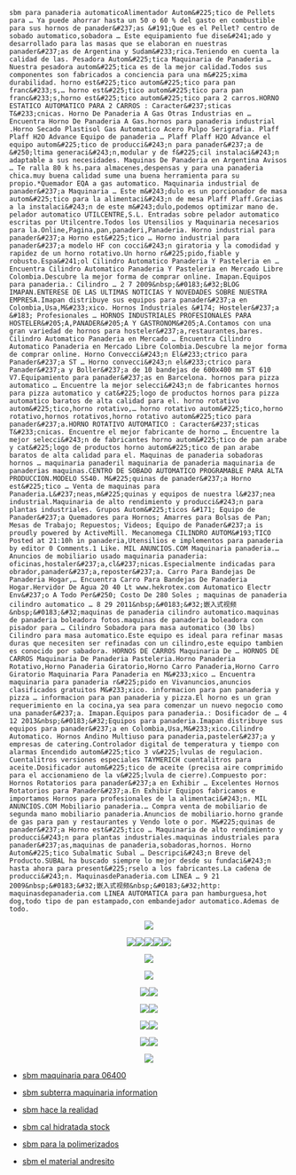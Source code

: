 
```
sbm para panaderia automaticoAlimentador Autom&#225;tico de Pellets para … Ya puede ahorrar hasta un 50 o 60 % del gasto en combustible para sus hornos de panader&#237;as &#191;Que es el Pellet? centro de sobado automatico,sobadora … Este equipamiento fue dise&#241;ado y desarrollado para las masas que se elaboran en nuestras panader&#237;as de Argentina y Sudam&#233;rica.Teniendo en cuenta la calidad de las. Pesadora Autom&#225;tica Maquinaria de Panaderia … Nuestra pesadora autom&#225;tica es de la mejor calidad.Todos sus componentes son fabricados a conciencia para una m&#225;xima durabilidad. horno est&#225;tico autom&#225;tico para pan franc&#233;s,… horno est&#225;tico autom&#225;tico para pan franc&#233;s,horno est&#225;tico autom&#225;tico para 2 carros.HORNO ESTATICO AUTOMATICO PARA 2 CARROS : Caracter&#237;sticas T&#233;cnicas. Horno De Panaderia A Gas Otras Industrias en … Encuentra Horno De Panaderia A Gas.hornos para panaderia industrial .Horno Secado Plastisol Gas Automatico Acero Pulpo Serigrafia. Plaff Plaff H2O Advance Equipo de panaderia … Plaff Plaff H2O Advance el equipo autom&#225;tico de producci&#243;n para panader&#237;a de &#250;ltima generaci&#243;n,modular y de f&#225;cil instalaci&#243;n adaptable a sus necesidades. Maquinas De Panaderia en Argentina Avisos … Te ralla 80 k hs.para almacenes,despensas y para una panaderia chica.muy buena calidad sume una buena herramienta para su propio.*Quemador EQA a gas automatico. Maquinaria industrial de panader&#237;a Maquinaria … Este m&#243;dulo es un porcionador de masa autom&#225;tico para la alimentaci&#243;n de mesa Plaff Plaff.Gracias a la instalaci&#243;n de este m&#243;dulo,podemos optimizar mano de. pelador automatico UTILCENTRE,S.L. Entradas sobre pelador automatico escritas por Utilcentre.Todos los Utensilios y Maquinaria necesarios para la.Online,Pagina,pan,panaderi,Panaderia. Horno industrial para panader&#237;a Horno est&#225;tico … Horno industrial para panader&#237;a modelo HF con cocci&#243;n giratoria y la comodidad y rapidez de un horno rotativo.Un horno r&#225;pido,fiable y robusto.Espa&#241;ol Cilindro Automatico Panaderia Y Pasteleria en … Encuentra Cilindro Automatico Panaderia Y Pasteleria en Mercado Libre Colombia.Descubre la mejor forma de comprar online. Imapan.Equipos para panaderia.: Cilindro … 2 7 2009&nbsp;&#0183;&#32;BLOG IMAPAN.ENTERESE DE LAS ULTIMAS NOTICIAS Y NOVEDADES SOBRE NUESTRA EMPRESA.Imapan distribuye sus equipos para panader&#237;a en Colombia,Usa,M&#233;xico. Hornos Industriales &#174; Hosteler&#237;a &#183; Profesionales … HORNOS INDUSTRIALES PROFESIONALES PARA HOSTELER&#205;A,PANADER&#205;A Y GASTRONOM&#205;A.Contamos con una gran variedad de hornos para hosteler&#237;a,restaurantes,bares. Cilindro Automatico Panaderia en Mercado … Encuentra Cilindro Automatico Panaderia en Mercado Libre Colombia.Descubre la mejor forma de comprar online. Horno Convecci&#243;n El&#233;ctrico para Panader&#237;a ST … Horno convecci&#243;n el&#233;ctrico para Panader&#237;a y Boller&#237;a de 10 bandejas de 600x400 mm ST 610 V7.Equipamiento para panader&#237;as en Barcelona. hornos para pizza automatico … Encuentre la mejor selecci&#243;n de fabricantes hornos para pizza automatico y cat&#225;logo de productos hornos para pizza automatico baratos de alta calidad para el. horno rotativo autom&#225;tico,horno rotativo,… horno rotativo autom&#225;tico,horno rotativo,hornos rotativos,horno rotativo autom&#225;tico para panader&#237;a.HORNO ROTATIVO AUTOMATICO : Caracter&#237;sticas T&#233;cnicas. Encuentre el mejor fabricante de horno … Encuentre la mejor selecci&#243;n de fabricantes horno autom&#225;tico de pan arabe y cat&#225;logo de productos horno autom&#225;tico de pan arabe baratos de alta calidad para el. Maquinas de panaderia sobadoras hornos … maquinaria panaderil maquinaria de panaderia maquinaria de panaderias maquinas.CENTRO DE SOBADO AUTOMATICO PROGRAMABLE PARA ALTA PRODUCCION.MODELO SS40. M&#225;quinas de panader&#237;a Horno est&#225;tico … Venta de maquinas para Panaderia.L&#237;neas,m&#225;quinas y equipos de nuestra l&#237;nea industrial.Maquinaria de alto rendimiento y producci&#243;n para plantas industriales. Grupos Autom&#225;ticos &#171; Equipo de Panader&#237;a Quemadores para Hornos; Amarres para Bolsas de Pan; Mesas de Trabajo; Repuestos; Videos; Equipo de Panader&#237;a is proudly powered by ActiveMill. Mecanomega CILINDRO AUTOM&#193;TICO Posted at 21:10h in panaderia,Utensilios e implementos para panaderia by editor 0 Comments.1 Like. MIL ANUNCIOS.COM Maquinaria panaderia.… Anuncios de mobiliario usado maquinaria panaderia: oficinas,hostaler&#237;a,cl&#237;nicas.Especialmente indicadas para obrador,panader&#237;a,reposter&#237;a. Carro Para Bandejas De Panaderia Hogar,… Encuentra Carro Para Bandejas De Panaderia Hogar.Hervidor De Agua 20 40 Lt www.hekrotex.com Automatico Electr Env&#237;o A Todo Per&#250; Costo De 280 Soles ; maquinas de panaderia cilindro automatico … 8 29 2011&nbsp;&#0183;&#32;嵌入式视频&nbsp;&#0183;&#32;maquinas de panaderia cilindro automatico.maquinas de panaderia boleadora fotos.maquinas de panaderia boleadora con pisador para … Cilindro Sobadora para masa automatico (30 lbs) Cilindro para masa automatico.Este equipo es ideal para refinar masas duras que necesiten ser refinadas con un cilindro,este equipo tambien es conocido por sabadora. HORNOS DE CARROS Maquinaria De … HORNOS DE CARROS Maquinaria De Panaderia Pasteleria.Horno Panaderia Rotativo,Horno Panaderia Giratorio,Horno Carro Panaderia,Horno Carro Giratorio Maquinaria Para Panaderia en M&#233;xico … Encuentra maquinaria para panaderia r&#225;pido en Vivanuncios,anuncios clasificados gratuitos M&#233;xico. informacion para pan panaderia y pizza … informacion para pan panaderia y pizza.El horno es un gran requerimiento en la cocina,ya sea para comenzar un nuevo negocio como una panader&#237;a. Imapan.Equipos para panaderia.: Dosificador de … 4 12 2013&nbsp;&#0183;&#32;Equipos para panaderia.Imapan distribuye sus equipos para panader&#237;a en Colombia,Usa,M&#233;xico.Cilindro Automatico. Hornos Andino Multiuso para panaderia,pasteler&#237;a y empresas de catering.Controlador digital de temperatura y tiempo con alarmas Encendido autom&#225;tico 3 v&#225;lvulas de regulacion. Cuentalitros versiones especiales TAYMERICH cuentalitros para aceite.Dosificador autom&#225;tico de aceite (precisa aire comprimido para el accionamieno de la v&#225;lvula de cierre).Compuesto por: Hornos Rotatorios para panader&#237;a en Exhibir … Excelentes Hornos Rotatorios para Panader&#237;a.En Exhibir Equipos fabricamos e importamos Hornos para profesionales de la alimentaci&#243;n. MIL ANUNCIOS.COM Mobiliario panaderia.… Compra venta de mobiliario de segunda mano mobiliario panaderia.Anuncios de mobiliario.horno grande de gas para pan y restaurantes y Vendo lote o por. M&#225;quinas de panader&#237;a Horno est&#225;tico … Maquinaria de alto rendimiento y producci&#243;n para plantas industriales.maquinas industriales para panader&#237;as,maquinas de panaderia,sobadoras,hornos. Horno Autom&#225;tico Subalmatic Subal … Descripci&#243;n Breve del Producto.SUBAL ha buscado siempre lo mejor desde su fundaci&#243;n hasta ahora para present&#225;rselo a los fabricantes.La cadena de producci&#243;n. MaquinasdePanaderia.com LINEA … 9 21 2009&nbsp;&#0183;&#32;嵌入式视频&nbsp;&#0183;&#32;http: maquinasdepanaderia.com LINEA AUTOMATICA para pan hamburguesa,hot dog,todo tipo de pan estampado,con embandejador automatico.Ademas de todo. 
```

<div align="center">

<a href="https://es-crusher.shibang-china.com/github&k=sbm+para+panaderia+automatico"><img src="https://static.shibang-china.com/es/crusher/logo.jpg"></a>

<a href="https://es-crusher.shibang-china.com/github&k=sbm+para+panaderia+automatico"><img src="https://static.shibang-china.com/es/crusher/index.jpg"></a><a href="https://es-crusher.shibang-china.com/material.htmlgithub&k=sbm+para+panaderia+automatico"><img src="https://static.shibang-china.com/es/crusher/material.jpg"></a><a href="https://es-crusher.shibang-china.com/application.htmlgithub&k=sbm+para+panaderia+automatico"><img src="https://static.shibang-china.com/es/crusher/application.jpg"></a><a href="https://es-crusher.shibang-china.com/aboutus.htmlgithub&k=sbm+para+panaderia+automatico"><img src="https://static.shibang-china.com/es/crusher/aboutus.jpg"></a><a href="https://es-crusher.shibang-china.com/contact.htmlgithub&k=sbm+para+panaderia+automatico"><img src="https://static.shibang-china.com/es/crusher/contact.jpg"></a>

<a href="https://es-crusher.shibang-china.com/github&k=sbm+para+panaderia+automatico"><img src="https://static.shibang-china.com/es/crusher/banner.jpg"></a>

<a href="https://swt.shibang-china.com/github&k=sbm+para+panaderia+automatico"><img src="https://static.shibang-china.com/es/crusher/text.jpg"></a>

<a href="https://swt.shibang-china.com/github&k=sbm+para+panaderia+automatico"><img src="https://static.shibang-china.com/es/crusher/chat.jpg"></a><a href="https://es-crusher.shibang-china.com/contact.htmlgithub&k=sbm+para+panaderia+automatico"><img src="https://static.shibang-china.com/es/crusher/message.jpg"></a>

<a href="https://es-crusher.shibang-china.com/products/pe.htmlgithub&k=sbm+para+panaderia+automatico"><img src="https://static.shibang-china.com/es/crusher/pe.jpg"></a><a href="https://es-crusher.shibang-china.com/products/pf.htmlgithub&k=sbm+para+panaderia+automatico"><img src="https://static.shibang-china.com/es/crusher/pf.jpg"></a>

<a href="https://es-crusher.shibang-china.com/products/hpt.htmlgithub&k=sbm+para+panaderia+automatico"><img src="https://static.shibang-china.com/es/crusher/hpt.jpg"></a><a href="https://es-crusher.shibang-china.com/products/vsi.htmlgithub&k=sbm+para+panaderia+automatico"><img src="https://static.shibang-china.com/es/crusher/vsi.jpg"></a>

<a href="https://es-crusher.shibang-china.com/products/klv.htmlgithub&k=sbm+para+panaderia+automatico"><img src="https://static.shibang-china.com/es/crusher/klv.jpg"></a><a href="https://es-crusher.shibang-china.com/products/portable.htmlgithub&k=sbm+para+panaderia+automatico"><img src="https://static.shibang-china.com/es/crusher/portable.jpg"></a>

<a href="https://swt.shibang-china.com/github&k=sbm+para+panaderia+automatico"><img src="https://static.shibang-china.com/es/crusher/case.jpg"></a>

</div>


* [sbm maquinaria para 06400](sbm%20maquinaria%20para%2006400.md)

* [sbm subterra maquinaria information](sbm%20subterra%20maquinaria%20information.md)

* [sbm hace la realidad](sbm%20hace%20la%20realidad.md)

* [sbm cal hidratada stock](sbm%20cal%20hidratada%20stock.md)

* [sbm para la polimerizados](sbm%20para%20la%20polimerizados.md)

* [sbm el material andresito](sbm%20el%20material%20andresito.md)